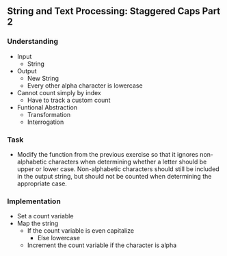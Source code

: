 ## String and Text Processing: Staggered Caps Part 2

### Understanding
- Input
  + String
- Output
  + New String
  + Every other alpha character is lowercase
- Cannot count simply by index
  + Have to track a custom count
- Funtional Abstraction
  + Transformation
  + Interrogation

### Task
- Modify the function from the previous exercise so that it ignores non-alphabetic characters when determining whether a letter should be upper or lower case. Non-alphabetic characters should still be included in the output string, but should not be counted when determining the appropriate case.

### Implementation
- Set a count variable
- Map the string
  + If the count variable is even capitalize
    * Else lowercase
  + Increment the count variable if the character is alpha